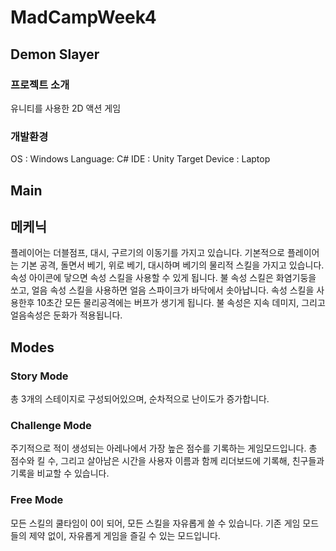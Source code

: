 # MadCampWeek4
## Demon Slayer

### 프로젝트 소개
유니티를 사용한 2D 액션 게임

### 개발환경
OS : Windows
Language: C#
IDE : Unity
Target Device : Laptop

## Main
## 메케닉
플레이어는 더블점프, 대시, 구르기의 이동기를 가지고 있습니다. 
기본적으로 플레이어는 기본 공격, 돌면서 베기, 위로 베기, 대시하며 베기의 물리적 스킬을 가지고 있습니다.
속성 아이콘에 닿으면 속성 스킬을 사용할 수 있게 됩니다. 불 속성 스킬은 화염기둥을 쏘고, 얼음 속성 스킬을 사용하면 얼음 스파이크가 바닥에서 솟아납니다.
속성 스킬을 사용한후 10초간 모든 물리공격에는 버프가 생기게 됩니다. 불 속성은 지속 데미지, 그리고 얼음속성은 둔화가 적용됩니다.
## Modes
### Story Mode
총 3개의 스테이지로 구성되어있으며, 순차적으로 난이도가 증가합니다.
### Challenge Mode
주기적으로 적이 생성되는 아레나에서 가장 높은 점수를 기록하는 게임모드입니다. 총 점수와 킬 수, 그리고 살아남은 시간을 사용자 이름과 함께 리더보드에 기록해, 친구들과 기록을 비교할 수 있습니다.
### Free Mode
모든 스킬의 쿨타임이 0이 되어, 모든 스킬을 자유롭게 쓸 수 있습니다. 기존 게임 모드들의 제약 없이, 자유롭게 게임을 즐길 수 있는 모드입니다. 
